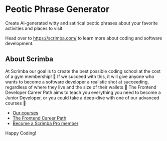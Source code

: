 # Peotic Phrase Generator
Create AI-generated witty and satirical peotic phrases about your favorite activities and places to visit.

Head over to https://scrimba.com/ to learn more about coding and software development.
## About Scrimba

  At Scrimba our goal is to create the best possible coding school at the cost of a gym membership! 💜
  If we succeed with this, it will give anyone who wants to become a software developer a realistic shot at succeeding, regardless of where they live and the size of their wallets 🎉
  The Frontend Developer Career Path aims to teach you everything you need to become a Junior Developer, or you could take a deep-dive with one of our advanced courses 🚀

- [Our courses](https://scrimba.com/allcourses)
- [The Frontend Career Path](https://scrimba.com/learn/frontend)
- [Become a Scrimba Pro member](https://scrimba.com/pricing)

Happy Coding!
